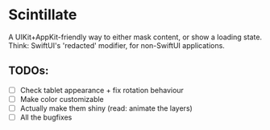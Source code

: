 # Scintillate

A UIKit+AppKit-friendly way to either mask content, or show a loading state. Think: SwiftUI's 'redacted'
modifier, for non-SwiftUI applications.

## TODOs:

- [ ] Check tablet appearance + fix rotation behaviour
- [ ] Make color customizable
- [ ] Actually make them shiny (read: animate the layers)
- [ ] All the bugfixes
